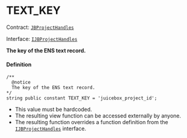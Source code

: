 # TEXT_KEY

Contract: [`JBProjectHandles`](/dev/api/contracts/or-utilities/jbprojecthandles/README.md)​‌

Interface: [`IJBProjectHandles`](/dev/api/interfaces/ijbprojecthandles.md)

**The key of the ENS text record.**

#### Definition

```
/** 
  @notice
  The key of the ENS text record.
*/
string public constant TEXT_KEY = 'juicebox_project_id';
```

* This value must be hardcoded.
* The resulting view function can be accessed externally by anyone.
* The resulting function overrides a function definition from the [`IJBProjectHandles`](/dev/api/interfaces/ijbprojecthandles.md) interface.
